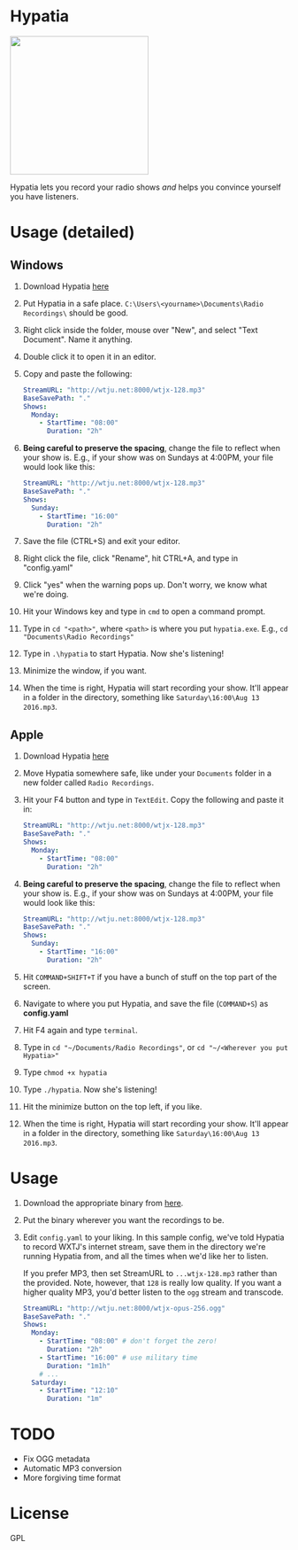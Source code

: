 
# Hypatia
<img src="http://i.imgur.com/6ogRder.jpg" width=250></img>

Hypatia lets you record your radio shows *and* helps you convince yourself you
have listeners.

# Usage (detailed)

## Windows
1. Download Hypatia
   [here](https://github.com/lgessler/hypatia/raw/master/dist/windows/hypatia.exe)
2. Put Hypatia in a safe place. `C:\Users\<yourname>\Documents\Radio Recordings\` 
   should be good.
3. Right click inside the folder, mouse over "New", and select "Text Document". Name it anything. 
4. Double click it to open it in an editor.
5. Copy and paste the following:

   ```yaml
   StreamURL: "http://wtju.net:8000/wtjx-128.mp3"
   BaseSavePath: "."
   Shows:
     Monday:
       - StartTime: "08:00"
         Duration: "2h"
   ```
5. **Being careful to preserve the spacing**, change the file to reflect when
   your show is. E.g., if your show was on Sundays at 4:00PM, your file would
   look like this:

   ```yaml
   StreamURL: "http://wtju.net:8000/wtjx-128.mp3"
   BaseSavePath: "."
   Shows:
     Sunday:
       - StartTime: "16:00"
         Duration: "2h"
   ```
6. Save the file (CTRL+S) and exit your editor.
7. Right click the file, click "Rename", hit CTRL+A, and type in "config.yaml"
8. Click "yes" when the warning pops up. Don't worry, we know what we're doing.
9. Hit your Windows key and type in `cmd` to open a command prompt.
10. Type in `cd "<path>"`, where `<path>` is where you put `hypatia.exe`. E.g., `cd "Documents\Radio Recordings"`
11. Type in `.\hypatia` to start Hypatia. Now she's listening!
12. Minimize the window, if you want.
13. When the time is right, Hypatia will start recording your show. It'll appear in a folder in the directory, something like `Saturday\16:00\Aug 13 2016.mp3`.

## Apple
1. Download Hypatia 
   [here](https://github.com/lgessler/hypatia/raw/master/dist/osx/hypatia) 
2. Move Hypatia somewhere safe, like under your `Documents` folder in a new folder
   called `Radio Recordings`.
3. Hit your F4 button and type in `TextEdit`. Copy the following and paste it
   in:

   ```yaml
   StreamURL: "http://wtju.net:8000/wtjx-128.mp3"
   BaseSavePath: "."
   Shows:
     Monday:
       - StartTime: "08:00"
         Duration: "2h"
   ```
4. **Being careful to preserve the spacing**, change the file to reflect when
   your show is. E.g., if your show was on Sundays at 4:00PM, your file would
   look like this:

   ```yaml
   StreamURL: "http://wtju.net:8000/wtjx-128.mp3"
   BaseSavePath: "."
   Shows:
     Sunday:
       - StartTime: "16:00"
         Duration: "2h"
   ```
5. Hit `COMMAND+SHIFT+T` if you have a bunch of stuff on the top part of the
   screen.
6. Navigate to where you put Hypatia, and save the file (`COMMAND+S`) as 
   **config.yaml**
7. Hit F4 again and type `terminal`.
8. Type in `cd "~/Documents/Radio Recordings"`, or `cd "~/<Wherever you put
   Hypatia>"`
9. Type `chmod +x hypatia`
10. Type `./hypatia`. Now she's listening!
11. Hit the minimize button on the top left, if you like.
12. When the time is right, Hypatia will start recording your show. It'll appear in a folder in the directory, something like `Saturday\16:00\Aug 13 2016.mp3`.

# Usage

1. Download the appropriate binary from
   [here](https://github.com/lgessler/hypatia/tree/master/dist).
2. Put the binary wherever you want the recordings to be.
3. Edit `config.yaml` to your liking. In this sample config, we've told Hypatia to
   record WXTJ's internet stream, save them in the directory we're running Hypatia
   from, and all the times when we'd like her to listen.

   If you prefer MP3, then set StreamURL to `...wtjx-128.mp3` rather than the
   provided. Note, however, that `128` is really low quality. If you want a
   higher quality MP3, you'd better listen to the `ogg` stream and transcode.

   ```yaml
   StreamURL: "http://wtju.net:8000/wtjx-opus-256.ogg"
   BaseSavePath: "."
   Shows:
     Monday:
       - StartTime: "08:00" # don't forget the zero!
         Duration: "2h"
       - StartTime: "16:00" # use military time
         Duration: "1m1h"
       # ...
     Saturday:
       - StartTime: "12:10"
         Duration: "1m"
   ```

# TODO

* Fix OGG metadata
* Automatic MP3 conversion
* More forgiving time format

# License

GPL
